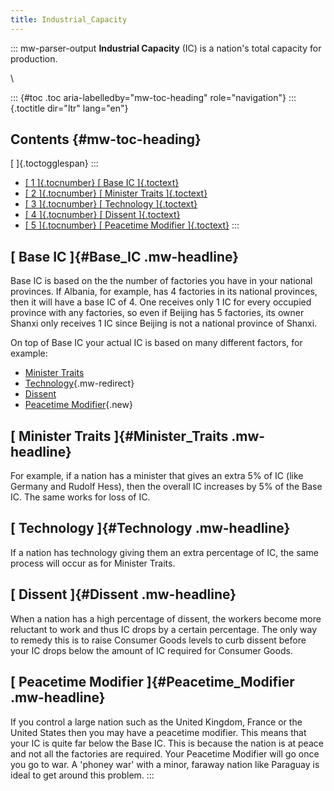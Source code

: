 ```yaml
---
title: Industrial_Capacity
---
```


::: mw-parser-output
**Industrial Capacity** (IC) is a nation\'s total capacity for
production.

\

::: {#toc .toc aria-labelledby="mw-toc-heading" role="navigation"}
::: {.toctitle dir="ltr" lang="en"}

## Contents {#mw-toc-heading}

[ ]{.toctogglespan}
:::

- [[ 1 ]{.tocnumber} [ Base IC ]{.toctext}](#Base_IC)
- [[ 2 ]{.tocnumber} [ Minister Traits ]{.toctext}](#Minister_Traits)
- [[ 3 ]{.tocnumber} [ Technology ]{.toctext}](#Technology)
- [[ 4 ]{.tocnumber} [ Dissent ]{.toctext}](#Dissent)
- [[ 5 ]{.tocnumber} [ Peacetime Modifier
  ]{.toctext}](#Peacetime_Modifier)
  :::

## [ Base IC ]{#Base_IC .mw-headline}

Base IC is based on the the number of factories you have in your
national provinces. If Albania, for example, has 4 factories in its
national provinces, then it will have a base IC of 4. One receives only
1 IC for every occupied province with any factories, so even if Beijing
has 5 factories, its owner Shanxi only receives 1 IC since Beijing is
not a national province of Shanxi.

On top of Base IC your actual IC is based on many different factors, for
example:

- [Minister Traits](/wiki/Minister_Traits "Minister Traits")
- [Technology](/wiki/Technology "Technology"){.mw-redirect}
- [Dissent](/wiki/Dissent "Dissent")
- [Peacetime
  Modifier](/wiki/index.php?title=Peacetime_Modifier&action=edit&redlink=1 "Peacetime Modifier (page does not exist)"){.new}

## [ Minister Traits ]{#Minister_Traits .mw-headline}

For example, if a nation has a minister that gives an extra 5% of IC
(like Germany and Rudolf Hess), then the overall IC increases by 5% of
the Base IC. The same works for loss of IC.

## [ Technology ]{#Technology .mw-headline}

If a nation has technology giving them an extra percentage of IC, the
same process will occur as for Minister Traits.

## [ Dissent ]{#Dissent .mw-headline}

When a nation has a high percentage of dissent, the workers become more
reluctant to work and thus IC drops by a certain percentage. The only
way to remedy this is to raise Consumer Goods levels to curb dissent
before your IC drops below the amount of IC required for Consumer Goods.

## [ Peacetime Modifier ]{#Peacetime_Modifier .mw-headline}

If you control a large nation such as the United Kingdom, France or the
United States then you may have a peacetime modifier. This means that
your IC is quite far below the Base IC. This is because the nation is at
peace and not all the factories are required. Your Peacetime Modifier
will go once you go to war. A \'phoney war\' with a minor, faraway
nation like Paraguay is ideal to get around this problem.
:::
